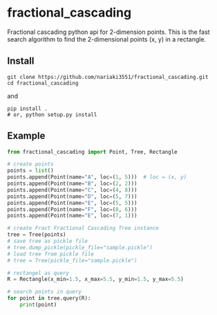 # fractional_cascading

Fractional cascading python api for 2-dimension points.
This is the fast search algorithm to find the 2-dimensional points (x, y) in a rectangle.

## Install

```
git clone https://github.com/nariaki3551/fractional_cascading.git
cd fractional_cascading
```
and

```
pip install .
# or, python setup.py install
```


## Example

```python
from fractional_cascading import Point, Tree, Rectangle

# create points
points = list()
points.append(Point(name="A", loc=(1, 5)))  # loc = (x, y)
points.append(Point(name="B", loc=(2, 2)))
points.append(Point(name="C", loc=(4, 8)))
points.append(Point(name="D", loc=(5, 7)))
points.append(Point(name="E", loc=(5, 5)))
points.append(Point(name="F", loc=(8, 6)))
points.append(Point(name="E", loc=(7, 1)))

# create Fract Fractional Cascading Tree instance
tree = Tree(points)
# save tree as pickle file
# tree.dump_pickle(pickle_file="sample.pickle")
# load tree from pickle file
# tree = Tree(pickle_file="sample.pickle")

# rectangel as query
R = Rectangle(x_min=1.5, x_max=5.5, y_min=1.5, y_max=5.5)

# search points in query
for point in tree.query(R):
    print(point)
```
